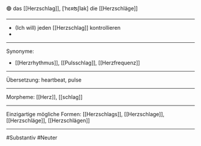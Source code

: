 🟢 das [[Herzschlag]], [ˈhɛʀʦʃlak]
die [[Herzschläge]]

---

- (Ich will) jeden [[Herzschlag]] kontrollieren
-

---

Synonyme:

- [[Herzrhythmus]], [[Pulsschlag]], [[Herzfrequenz]]

---

Übersetzung: heartbeat, pulse

---

Morpheme:
[[Herz]], [[schlag]]

---

Einzigartige mögliche Formen: [[Herzschlags]], [[Herzschlage]], [[Herzschläge]], [[Herzschlägen]]

---

#Substantiv #Neuter
